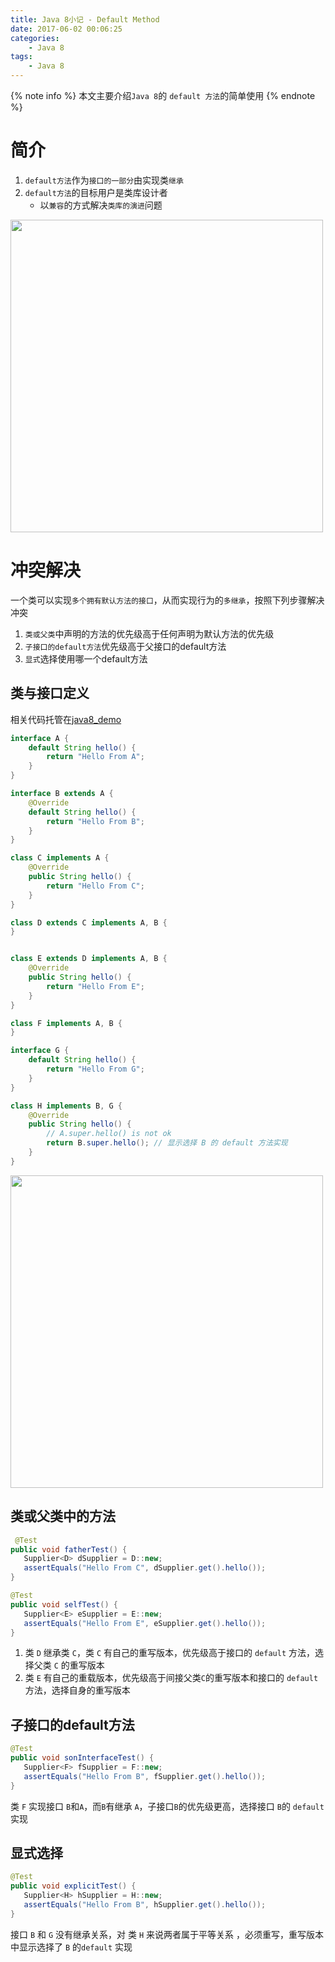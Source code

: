 ```yaml
---
title: Java 8小记 - Default Method
date: 2017-06-02 00:06:25
categories:
    - Java 8
tags:
    - Java 8
---
```


{% note info %}
本文主要介绍`Java 8`的 `default 方法`的简单使用
{% endnote %}

<!-- more -->

# 简介
1. `default方法`作为`接口的一部分`由实现类`继承`
2. `default方法`的目标用户是类库设计者
    - 以`兼容`的方式解决`类库的演进`问题

<img src="https://java8-1253868755.cos.ap-guangzhou.myqcloud.com/java8-default.png" width="500">

# 冲突解决
一个类可以实现`多个拥有默认方法的接口`，从而实现行为的`多继承`，按照下列步骤解决冲突
1. `类或父类`中声明的方法的优先级高于任何声明为默认方法的优先级
2. `子接口的default方法`优先级高于父接口的default方法
3. `显式`选择使用哪一个default方法

## 类与接口定义
相关代码托管在[java8_demo](https://github.com/zhongmingmao/java8_demo)
```java
interface A {
    default String hello() {
        return "Hello From A";
    }
}

interface B extends A {
    @Override
    default String hello() {
        return "Hello From B";
    }
}

class C implements A {
    @Override
    public String hello() {
        return "Hello From C";
    }
}

class D extends C implements A, B {
}


class E extends D implements A, B {
    @Override
    public String hello() {
        return "Hello From E";
    }
}

class F implements A, B {
}

interface G {
    default String hello() {
        return "Hello From G";
    }
}

class H implements B, G {
    @Override
    public String hello() {
        // A.super.hello() is not ok
        return B.super.hello(); // 显示选择 B 的 default 方法实现
    }
}
```

<img src="https://java8-1253868755.cos.ap-guangzhou.myqcloud.com/java8-default-classes.png" width="500">

## 类或父类中的方法
```java
 @Test
public void fatherTest() {
   Supplier<D> dSupplier = D::new;
   assertEquals("Hello From C", dSupplier.get().hello());
}

@Test
public void selfTest() {
   Supplier<E> eSupplier = E::new;
   assertEquals("Hello From E", eSupplier.get().hello());
}
```
1. 类 `D` 继承类 `C`，类 `C` 有自己的重写版本，优先级高于接口的 `default` 方法，选择父类 `C` 的重写版本
2. 类 `E` 有自己的重载版本，优先级高于间接父类`C`的重写版本和接口的 `default` 方法，选择自身的重写版本

## 子接口的default方法
```java
@Test
public void sonInterfaceTest() {
   Supplier<F> fSupplier = F::new;
   assertEquals("Hello From B", fSupplier.get().hello());
}
```
类 `F` 实现接口 `B`和`A`，而`B`有继承 `A`，子接口`B`的优先级更高，选择接口 `B`的 `default` 实现

## 显式选择
```java
@Test
public void explicitTest() {
   Supplier<H> hSupplier = H::new;
   assertEquals("Hello From B", hSupplier.get().hello());
}
```
接口 `B` 和 `G` 没有继承关系，对 类 `H` 来说两者属于平等关系 ，必须重写，重写版本中显示选择了 `B` 的`default` 实现
<!-- indicate-the-source -->
